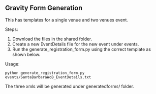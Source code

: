 ## Gravity Form Generation

This has templates for a single venue and two venues event.

Steps:
  1. Download the files in the shared folder.
  2. Create a new EventDetails file for the new event under events.
  3. Run the generate_registration_form.py using the correct template as shown below.

Usage:

```
python generate_registration_form.py events/SantaBarbaraWoB_EventDetails.txt
```

The three xmls will be generated under generated­forms/<city> folder.
